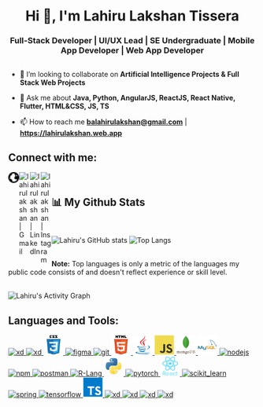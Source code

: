 <h1 align="center">Hi 👋, I'm Lahiru Lakshan Tissera</h1>

<h3 align="center">Full-Stack Developer | UI/UX Lead | SE Undergraduate | Mobile App Developer | Web App Developer</h3>

##

- 👯 I’m looking to collaborate on **Artificial Intelligence Projects & Full Stack Web Projects**


- 💬 Ask me about **Java, Python, AngularJS, ReactJS, React Native, Flutter, HTML&CSS, JS, TS**

- 📫 How to reach me **balahirulakshan@gmail.com**  | **https://lahirulakshan.web.app**
##
## Connect with me:

[<img align="left" alt="lahirulakshan.me" width="22px" src="https://raw.githubusercontent.com/iconic/open-iconic/master/svg/globe.svg" />][website]
[<img align="left" alt="lahirulakshan | Gmail" width="22px" src="https://cdn.jsdelivr.net/npm/simple-icons@v3/icons/google.svg" />][gmail]
<!-- [<img align="left" alt="lahirulakshan | Facebook" width="22px" src="https://cdn.jsdelivr.net/npm/simple-icons@v3/icons/facebook.svg" />][facebook] -->
[<img align="left" alt="lahirulakshan | LinkedIn" width="22px" src="https://cdn.jsdelivr.net/npm/simple-icons@v3/icons/linkedin.svg" />][linkedin]
[<img align="left" alt="lahirulakshan | Instagram" width="22px" src="https://cdn.jsdelivr.net/npm/simple-icons@v3/icons/instagram.svg" />][instagram]
<br/>

##
## 📊 My Github Stats

  <br/>
  
![Lahiru's GitHub stats](https://github-readme-stats.vercel.app/api?username=LahiruLakshan&show_icons=true&count_private=true&theme=react&hide_border=true&bg_color=0D1117)
![Top Langs](https://github-readme-stats.vercel.app/api/top-langs/?username=LahiruLakshan&langs_count=8&count_private=true&layout=compact&theme=react&hide_border=true&bg_color=0D1117) 

<br/>
  <b>Note:</b> Top languages is only a metric of the languages my public code consists of and doesn't reflect experience or skill level.


<br/>
<br/>

![Lahiru's Activity Graph](https://activity-graph.herokuapp.com/graph?username=LahiruLakshan&bg_color=0D1117&color=5BCDEC&line=5BCDEC&point=FFFFFF&hide_border=true)

##
## Languages and Tools:

<p align="left"> <a href="https://angular.io" target="_blank"> <img src="https://cdn.worldvectorlogo.com/logos/angular-icon.svg" alt="xd" width="40" height="40"/> </a> <a href="https://getbootstrap.com" target="_blank"> <img src="https://cdn.worldvectorlogo.com/logos/bootstrap-5-1.svg" alt="xd" width="40" height="40"/> </a> <a href="https://www.w3schools.com/css/" target="_blank"> <img src="https://raw.githubusercontent.com/devicons/devicon/master/icons/css3/css3-original-wordmark.svg" alt="css3" width="40" height="40"/> </a> <a href="https://www.figma.com/" target="_blank"> <img src="https://www.vectorlogo.zone/logos/figma/figma-icon.svg" alt="figma" width="40" height="40"/> </a> <a href="https://git-scm.com/" target="_blank"> <img src="https://www.vectorlogo.zone/logos/git-scm/git-scm-icon.svg" alt="git" width="40" height="40"/> </a> <a href="https://www.w3.org/html/" target="_blank"> <img src="https://raw.githubusercontent.com/devicons/devicon/master/icons/html5/html5-original-wordmark.svg" alt="html5" width="40" height="40"/> </a> <a href="https://www.java.com" target="_blank"> <img src="https://raw.githubusercontent.com/devicons/devicon/master/icons/java/java-original.svg" alt="java" width="40" height="40"/> </a> <a href="https://developer.mozilla.org/en-US/docs/Web/JavaScript" target="_blank"> <img src="https://raw.githubusercontent.com/devicons/devicon/master/icons/javascript/javascript-original.svg" alt="javascript" width="40" height="40"/> </a> <a href="https://www.mongodb.com/" target="_blank"> <img src="https://raw.githubusercontent.com/devicons/devicon/master/icons/mongodb/mongodb-original-wordmark.svg" alt="mongodb" width="40" height="40"/> </a> <a href="https://www.mysql.com/" target="_blank"> <img src="https://raw.githubusercontent.com/devicons/devicon/master/icons/mysql/mysql-original-wordmark.svg" alt="mysql" width="40" height="40"/> </a> <a href="https://nodejs.org" target="_blank"> <img src="https://cdn.worldvectorlogo.com/logos/nodejs-1.svg" alt="nodejs" width="40" height="40"/> </a> <a href="https://www.npmjs.com/" target="_blank"> <img src="https://cdn.worldvectorlogo.com/logos/npm.svg" alt="npm" width="40" height="40"/> </a> <!--<a href="https://www.photoshop.com/en" target="_blank"> <img src="https://raw.githubusercontent.com/devicons/devicon/master/icons/photoshop/photoshop-line.svg" alt="photoshop" width="40" height="40"/> </a> --> <a href="https://postman.com" target="_blank"> <img src="https://www.vectorlogo.zone/logos/getpostman/getpostman-icon.svg" alt="postman" width="40" height="40"/> </a> <a href="https://www.r-project.org/" target="_blank"> <img src="https://cdn.worldvectorlogo.com/logos/r-lang.svg" alt="R-Lang" width="40" height="40"/> </a> <a href="https://www.python.org" target="_blank"> <img src="https://raw.githubusercontent.com/devicons/devicon/master/icons/python/python-original.svg" alt="python" width="40" height="40"/> </a> <a href="https://pytorch.org/" target="_blank"> <img src="https://www.vectorlogo.zone/logos/pytorch/pytorch-icon.svg" alt="pytorch" width="40" height="40"/> </a> <a href="https://reactjs.org/" target="_blank"> <img src="https://raw.githubusercontent.com/devicons/devicon/master/icons/react/react-original-wordmark.svg" alt="react" width="40" height="40"/> </a>  <a href="https://scikit-learn.org/" target="_blank"> <img src="https://upload.wikimedia.org/wikipedia/commons/0/05/Scikit_learn_logo_small.svg" alt="scikit_learn" width="40" height="40"/> </a> <a href="https://spring.io/" target="_blank"> <img src="https://www.vectorlogo.zone/logos/springio/springio-icon.svg" alt="spring" width="40" height="40"/> </a> <a href="https://www.tensorflow.org" target="_blank"> <img src="https://www.vectorlogo.zone/logos/tensorflow/tensorflow-icon.svg" alt="tensorflow" width="40" height="40"/> </a> <a href="https://www.typescriptlang.org/" target="_blank"> <img src="https://raw.githubusercontent.com/devicons/devicon/master/icons/typescript/typescript-original.svg" alt="typescript" width="40" height="40"/> </a> <a href="https://www.adobe.com/products/xd.html" target="_blank"> <img src="https://cdn.worldvectorlogo.com/logos/adobe-xd-1.svg" alt="xd" width="40" height="40"/> </a> <a href="https://www.adobe.com/products/xd.html" target="_blank"> <img src="https://cdn.worldvectorlogo.com/logos/photoshop-cc-6.svg" alt="xd" width="40" height="40"/> </a> <a href="https://www.adobe.com/products/xd.html" target="_blank"> <img src="https://cdn.worldvectorlogo.com/logos/premiere-cc.svg" alt="xd" width="40" height="40"/> </a> <a href="https://www.adobe.com/products/xd.html" target="_blank"> <img src="https://cdn.worldvectorlogo.com/logos/after-effects-cc.svg" alt="xd" width="40" height="40"/> </a> </p>
  
##



[website]: https://lahirulakshan.web.app/
[instagram]: https://www.instagram.com/lahiru_lakshan_tissera/
[gmail]: mailto:balahirulakshan@gmail.com
[facebook]: https://www.facebook.com/Lahiru.Lakshan.Tissera/
[linkedin]: https://www.linkedin.com/in/lahiru-lakshan-tissera/






